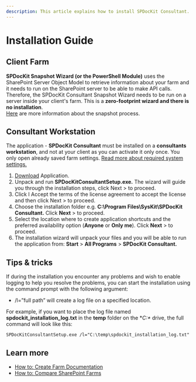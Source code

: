 ```yaml
---
description: This article explains how to install SPDocKit Consultant.
---
```


# Installation Guide

## Client Farm

**SPDocKit Snapshot Wizard \(or the PowerShell Module\)** uses the SharePoint Server Object Model to retrieve information about your farm and it needs to run on the SharePoint server to be able to make API calls. Therefore, the SPDocKit Consultant Snapshot Wizard needs to be run on a server inside your client's farm. This is a **zero-footprint wizard and there is no installation**.  
[Here](../how-to/create-snapshot.md) are more information about the snapshot process.

## Consultant Workstation

The application - **SPDocKit Consultant** must be installed on a **consultants workstation**, and not at your client as you can activate it only once. You only open already saved farm settings. [Read more about required system settings.](../requirements/system-requirements.md)

1. [Download](https://www.syskit.com/products/spdockit/download/) Application.
2. Unpack and run **SPDocKitConsultantSetup.exe.** The wizard will guide you through the installation steps, click Next &gt; to proceed.
3. Click I Accept the terms of the license agreement to accept the license and then click Next &gt; to proceed.
4. Choose the installation folder e.g. **C:\Program Files\SysKit\SPDocKit Consultant.** Click **Next** &gt; to proceed.
5. Select the location where to create application shortcuts and the preferred availability option \(**Anyone** or **Only me**\). Click **Next** &gt; to proceed.
6. The installation wizard will unpack your files and you will be able to run the application from: **Start** &gt; **All Programs** &gt; **SPDocKit Consultant.**

## Tips & tricks

If during the installation you encounter any problems and wish to enable logging to help you resolve the problems, you can start the installation using the command prompt with the following argument:

* /l=”full path” will create a log file on a specified location.

For example, if you want to place the log file named **spdockit\_installation\_log.txt** in the **temp** folder on the **C:\** drive, the full command will look like this:

`SPDocKitConsultantSetup.exe /l="C:\temp\spdockit_installation_log.txt"`

## Learn more

* [How to: Create Farm Documentation](../how-to/farm-documentation/create-farm-documentation.md)
* [How to: Compare SharePoint Farms](../how-to/compare-wizard/compare-sharepoint-farms.md)



